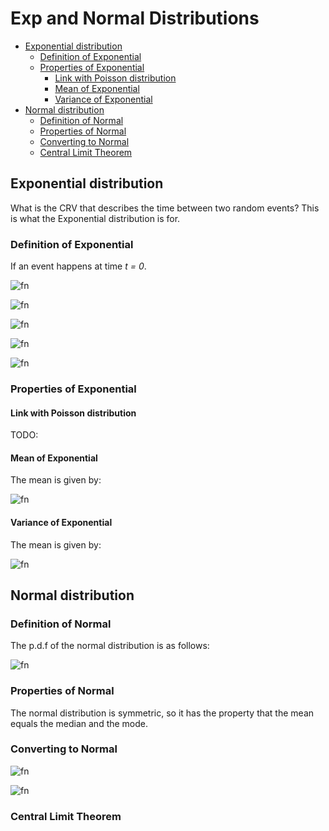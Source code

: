 # Exp and Normal Distributions <!-- omit in toc -->

- [Exponential distribution](#exponential-distribution)
  - [Definition of Exponential](#definition-of-exponential)
  - [Properties of Exponential](#properties-of-exponential)
    - [Link with Poisson distribution](#link-with-poisson-distribution)
    - [Mean of Exponential](#mean-of-exponential)
    - [Variance of Exponential](#variance-of-exponential)
- [Normal distribution](#normal-distribution)
  - [Definition of Normal](#definition-of-normal)
  - [Properties of Normal](#properties-of-normal)
  - [Converting to Normal](#converting-to-normal)
  - [Central Limit Theorem](#central-limit-theorem)

## Exponential distribution

What is the CRV that describes the time between two random events?
This is what the Exponential distribution is for.

### Definition of Exponential

If an event happens at time _t = 0_.

![fn](<https://latex.codecogs.com/svg.latex?\text{Assume that the p.d.f. for time until the next event is }F(t)>)

![fn](<https://latex.codecogs.com/svg.latex?\text{Let the probability that the event has not happened be }G(t) = 1 - F(t)>)

![fn](<https://latex.codecogs.com/svg.latex?\text{Then }G(t+\Delta t)=G(t)(1-\lambda \Delta t) [\text{differential equation}]>)

![fn](<https://latex.codecogs.com/svg.latex?G'(t)=-\lambda G(t) \text{ since }G(0) = 1>)

![fn](<https://latex.codecogs.com/svg.latex?\text{So }F(t) = 1 - e^{-\lambda t}\text{ and } f(t) = \lambda e^{-\lambda t}>)

### Properties of Exponential

#### Link with Poisson distribution

TODO:

#### Mean of Exponential

The mean is given by:

![fn](<https://latex.codecogs.com/svg.latex?\mu=E(X)=\frac{1}{\lambda}>)

#### Variance of Exponential

The mean is given by:

![fn](<https://latex.codecogs.com/svg.latex?\mu=E(X)=\frac{1}{\lambda}>)

## Normal distribution

### Definition of Normal

The p.d.f of the normal distribution is as follows:

![fn](<https://latex.codecogs.com/svg.latex?\large f(x)=\frac{1}{\sigma \sqrt{2\pi}}e^{-\frac{1}{2\sigma^2}(x-\mu)^2}>)

### Properties of Normal

The normal distribution is symmetric, so it has the property that the mean equals the median and the mode.

### Converting to Normal

![fn](<https://latex.codecogs.com/svg.latex?\text{If }X \sim N(\mu,\sigma^2) \text{ then }>)

![fn](<https://latex.codecogs.com/svg.latex?Z = \frac{x-\mu}{\sqrt{\sigma^2}} \sim N(0,1)>)

### Central Limit Theorem

